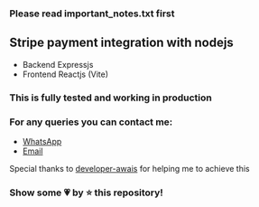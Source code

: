 ### Please read important_notes.txt first

## Stripe payment integration with nodejs

- Backend Expressjs
- Frontend Reactjs (Vite)

### This is fully tested and working in production
### For any queries you can contact me: 

- [WhatsApp](https://wa.me/923130019086)
- [Email](mailto:muhammadahadansari2@gmail.com)

Special thanks to [developer-awais](https://github.com/developer-awais) for helping me to achieve this

### Show some 💗 by ⭐ this repository!